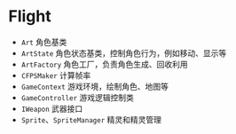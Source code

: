Flight
======

* `Art` 角色基类
* `ArtState` 角色状态基类，控制角色行为，例如移动、显示等
* `ArtFactory` 角色工厂，负责角色生成、回收利用
* `CFPSMaker` 计算帧率
* `GameContext` 游戏环境，绘制角色、地图等
* `GameController` 游戏逻辑控制类
* `IWeapon` 武器接口
* `Sprite`、`SpriteManager` 精灵和精灵管理
